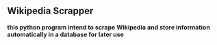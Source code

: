## Wikipedia Scrapper

**this python program intend to scrape 
Wikipedia and store information automatically
in a database for later use**
